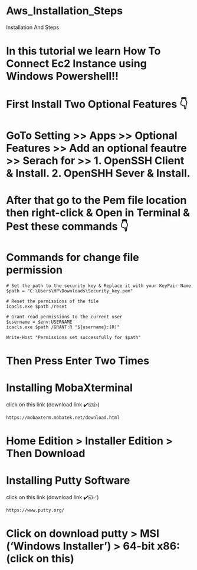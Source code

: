 # Aws_Installation_Steps
Installation And Steps

# In  this tutorial we learn How To Connect Ec2 Instance using Windows Powershell!!
# First Install Two Optional Features 👇
  # GoTo Setting >> Apps >> Optional Features >> Add an optional feautre >> Serach for >>  1. OpenSSH Client & Install.  2. OpenSHH Sever & Install.
 # After that go to the Pem file location then right-click & Open in Terminal & Pest these commands 👇 
# Commands for change file permission 
```
# Set the path to the security key & Replace it with your KeyPair Name 
$path = "C:\Users\HP\Downloads\Security_key.pem"

# Reset the permissions of the file
icacls.exe $path /reset

# Grant read permissions to the current user
$username = $env:USERNAME
icacls.exe $path /GRANT:R "${username}:(R)"

Write-Host "Permissions set successfully for $path"
```


# Then Press Enter Two Times






# Installing MobaXterminal

click on this link (download link ✔️☑️👍)

```https://mobaxterm.mobatek.net/download.html```

# Home Edition > Installer Edition  >   Then Download




# Installing Putty Software

click on this link (download link ✔️☑️✅)

```
https://www.putty.org/
```

# Click on download putty > MSI (‘Windows Installer’) > 64-bit x86: (click on this)
